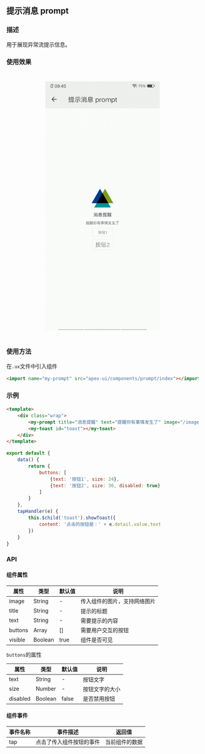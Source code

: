 ## 提示消息 prompt

### 描述

用于展现异常流提示信息。

### 使用效果

<div style="text-align: center;margin: 40px;"><img src="../assets/prompt.gif" alt="prompt" style="width:300px" /></div>

### 使用方法

在`.ux`文件中引入组件

```html
<import name="my-prompt" src="apex-ui/components/prompt/index"></import>
```

### 示例

```html
<template>
    <div class="wrap">
        <my-prompt title="消息提醒" text="提醒你有事情发生了" image="/images/logo-d.png" buttons="{{ buttons }}" ontap="tapHandler"></my-prompt>
        <my-toast id="toast"></my-toast>
    </div>
</template>
```

```javascript
export default {
    data() {
        return {
            buttons: [
                {text: '按钮1', size: 24},
                {text: '按钮2', size: 36, disabled: true}
            ]
        }
    },
    tapHandler(e) {
        this.$child('toast').showToast({
            content: '点击的按钮是：' + e.detail.value.text
        })
    }
}
```

### API

#### 组件属性

| 属性    | 类型    | 默认值 | 说明                         |
| ------- | ------- | ------ | ---------------------------- |
| image   | String  | -      | 传入组件的图片，支持网络图片 |
| title   | String  | -      | 提示的标题                   |
| text    | String  | -      | 需要提示的内容               |
| buttons | Array   | []     | 需要用户交互的按钮           |
| visible | Boolean | true   | 组件是否可见                 |

`buttons`的属性

| 属性     | 类型    | 默认值 | 说明           |
| -------- | ------- | ------ | -------------- |
| text     | String  | -      | 按钮文字       |
| size     | Number  | -      | 按钮文字的大小 |
| disabled | Boolean | false  | 是否禁用按钮   |

#### 组件事件

| 事件名称 | 事件描述                 | 返回值         |
| -------- | ------------------------ | -------------- |
| tap      | 点击了传入组件按钮的事件 | 当前组件的数据 |

